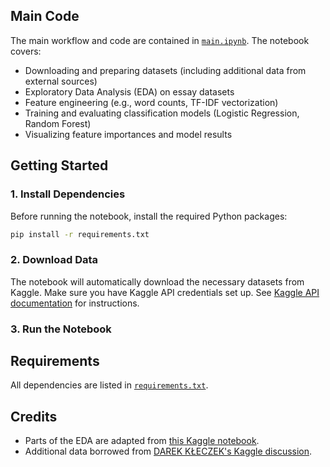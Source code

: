 ## Main Code

The main workflow and code are contained in [`main.ipynb`](main.ipynb). The notebook covers:
- Downloading and preparing datasets (including additional data from external sources)
- Exploratory Data Analysis (EDA) on essay datasets
- Feature engineering (e.g., word counts, TF-IDF vectorization)
- Training and evaluating classification models (Logistic Regression, Random Forest)
- Visualizing feature importances and model results

## Getting Started

### 1. Install Dependencies

Before running the notebook, install the required Python packages:

```bash
pip install -r requirements.txt
```

### 2. Download Data

The notebook will automatically download the necessary datasets from Kaggle. Make sure you have Kaggle API credentials set up. See [Kaggle API documentation](https://www.kaggle.com/docs/api) for instructions.

### 3. Run the Notebook


## Requirements

All dependencies are listed in [`requirements.txt`](requirements.txt).

## Credits

- Parts of the EDA are adapted from [this Kaggle notebook](https://www.kaggle.com/code/alexia/kerasnlp-starter-notebook-llm-detect-ai-generate/notebook).
- Additional data borrowed from [DAREK KŁECZEK's Kaggle discussion](https://www.kaggle.com/competitions/llm-detect-ai-generated-text/discussion/455517).